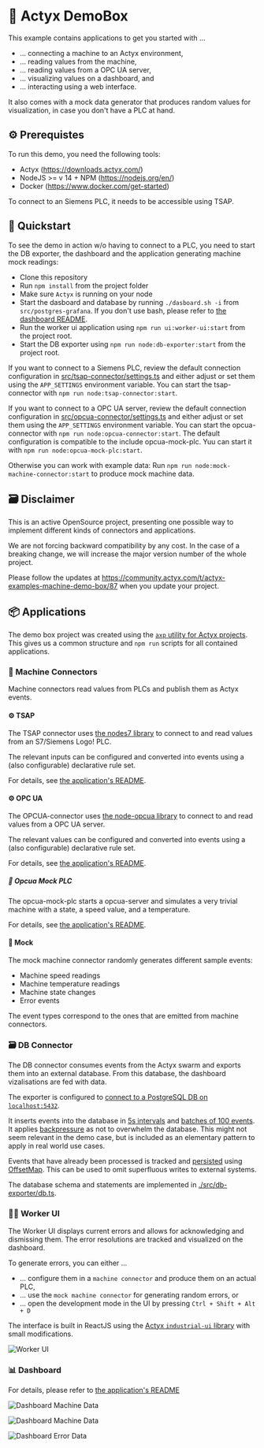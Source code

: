 # 🧰 Actyx DemoBox

This example contains applications to get you started with ...

* ... connecting a machine to an Actyx environment,
* ... reading values from the machine,
* ... reading values from a OPC UA server,
* ... visualizing values on a dashboard, and
* ... interacting using a web interface.

It also comes with a mock data generator that produces random values for visualization, in case you don't have a PLC at hand.

## ⚙️ Prerequistes

To run this demo, you need the following tools:

* Actyx (https://downloads.actyx.com/)
* NodeJS >= v 14 + NPM (https://nodejs.org/en/)
* Docker (https://www.docker.com/get-started)

To connect to an Siemens PLC, it needs to be accessible using TSAP.

## 🚀 Quickstart

To see the demo in action w/o having to connect to a PLC, you need to start the DB exporter, the dashboard and the application generating machine mock readings:

* Clone this repository
* Run `npm install` from the project folder
* Make sure `Actyx` is running on your node
* Start the dasboard and database by running `./dasboard.sh -i` from `src/postgres-grafana`. If you don't use bash, please refer to [the dashboard README](src/postgres-grafana/README.md).
* Run the worker ui application using `npm run ui:worker-ui:start` from the project root.
* Start the DB exporter using `npm run node:db-exporter:start` from the project root.

If you want to connect to a Siemens PLC, review the default connection configuration in [src/tsap-connector/settings.ts](src/tsap-connector/settings.ts#L14) and either adjust or set them using the `APP_SETTINGS` environment variable. You can start the tsap-connector with `npm run node:tsap-connector:start`.

If you want to connect to a OPC UA server, review the default connection configuration in [src/opcua-connector/settings.ts](src/opcua-connector/settings.ts#L6) and either adjust or set them using the `APP_SETTINGS` environment variable. You can start the opcua-connector with `npm run node:opcua-connector:start`.
The default configuration is compatible to the include opcua-mock-plc. Yuu can start it with `npm run node:opcua-mock-plc:start`.

Otherwise you can work with example data: Run `npm run node:mock-machine-connector:start` to produce mock machine data.

## 🗃️ Disclaimer

This is an active OpenSource project, presenting one possible way to implement different kinds of connectors and applications.

We are not forcing backward compatibility by any cost. In the case of a breaking change, we will increase the major version number of the whole project.

Please follow the updates at https://community.actyx.com/t/actyx-examples-machine-demo-box/87 when you update your project.

## 📦 Applications

The demo box project was created using the [`axp` utility for Actyx projects](https://github.com/actyx-contrib/actyx-project-cli). This gives us a common structure and `npm run` scripts for all contained applications.


### 🔌 Machine Connectors

Machine connectors read values from PLCs and publish them as Actyx events.

#### ⚙️ TSAP

The TSAP connector uses [the nodes7 library](https://www.npmjs.com/package/nodes7) to connect to and read values from an S7/Siemens Logo! PLC.

The relevant inputs can be configured and converted into events using a (also configurable) declarative rule set.

For details, see [the application's README](./src/tsap-connector/README.md).

#### ⚙️ OPC UA

The OPCUA-connector uses [the node-opcua library](https://node-opcua.github.io/) to connect to and read values from a OPC UA server.

The relevant values can be configured and converted into events using a (also configurable) declarative rule set.

For details, see [the application's README](./src/opcua-connector/README.md).

##### 🎲 Opcua Mock PLC

The opcua-mock-plc starts a opcua-server and simulates a very trivial machine with a state, a speed value, and a temperature.

For details, see [the application's README](./src/opcua-mock-plc/README.md).

#### 🎲 Mock

The mock machine connector randomly generates different sample events:

* Machine speed readings
* Machine temperature readings
* Machine state changes
* Error events

The event types correspond to the ones that are emitted from machine connectors.

### 🗃️ DB Connector

The DB connector consumes events from the Actyx swarm and exports them into an external database. From this database, the dashboard vizalisations are fed with data.

The exporter is configured to [connect to a PostgreSQL DB on `localhost:5432`](./src/db-exporter/index.ts#L10).

It inserts events into the database in [5s intervals](./src/db-exporter/index.ts#L69) and [batches of 100 events](./src/db-exporter/index.ts#L55). It applies [backpressure](./src/db-exporter/index.ts#L70) as not to overwhelm the database. This might not seem relevant in the demo case, but is included as an elementary pattern to apply in real world use cases.

Events that have already been processed is tracked and [persisted](./src/db-exporter/db.ts#L119) using [OffsetMap](https://developer.actyx.com/docs/reference/js-ts-sdk/interfaces/offsetmap). This can be used to omit superfluous writes to external systems.

The database schema and statements are implemented in [./src/db-exporter/db.ts](./src/db-exporter/db.ts).

### 👷‍♂️ Worker UI

The Worker UI displays current errors and allows for acknowledging and dismissing them. The error resolutions are tracked and visualized on the dashboard.

To generate errors, you can either ...

* ... configure them in a `machine connector` and produce them on an actual PLC,
* ... use the `mock machine connector` for generating random errors, or
* ... open the development mode in the UI by pressing `Ctrl + Shift + Alt + D`

The interface is built in ReactJS using the [Actyx `industrial-ui` library](https://www.npmjs.com/package/@actyx/industrial-ui) with small modifications.

![Worker UI](./doc/worker-ui.png "Worker UI")

### 📊 Dashboard

For details, please refer to [the application's README](src/postgres-grafana/README.md)

![Dashboard Machine Data](./doc/dashboard-machines-1.png "Machine Data 1")

![Dashboard Machine Data](./doc/dashboard-machines-2.png "Machine Data 2")

![Dashboard Error Data](./doc/dashboard-errors.png "Error Data")
